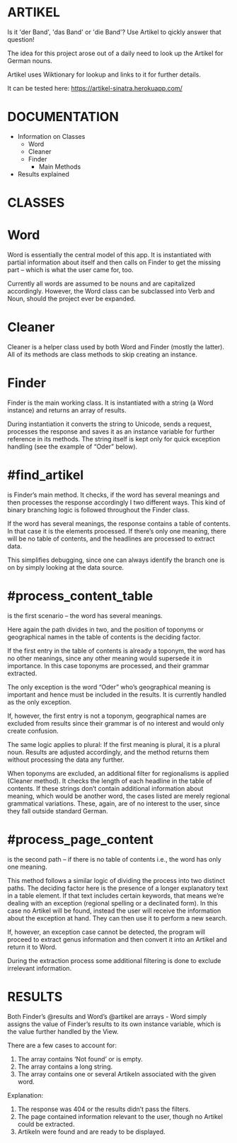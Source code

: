 # ARTIKEL

Is it 'der Band', 'das Band' or 'die Band'? Use Artikel to qickly answer that question!

The idea for this project arose out of a daily need to look up the Artikel for German nouns.

Artikel uses Wiktionary for lookup and links to it for further details.

It can be tested here: https://artikel-sinatra.herokuapp.com/

# DOCUMENTATION

- Information on Classes
  - Word
  - Cleaner
  - Finder
    - Main Methods
- Results explained

# CLASSES

# Word

Word is essentially the central model of this app. It is instantiated with partial information about itself and then calls on Finder to get the missing part – which is what the user came for, too.

Currently all words are assumed to be nouns and are capitalized accordingly. However, the Word class can be subclassed into Verb and Noun, should the project ever be expanded.


# Cleaner

Cleaner is a helper class used by both Word and Finder (mostly the latter). All of its methods are class methods to skip creating an instance.


# Finder

Finder is the main working class. It is instantiated with a string (a Word instance) and returns an array of results.

During instantiation it converts the string to Unicode, sends a request, processes the response and saves it as an instance variable for further reference in its methods. The string itself is kept only for quick exception handling (see the example of “Oder” below).

# #find_artikel
is Finder’s main method. It checks, if the word has several meanings and then processes the response accordingly I two different ways. This kind of binary branching logic is followed throughout the Finder class.

If the word has several meanings, the response contains a table of contents. In that case it is the elements processed. If there’s only one meaning, there will be no table of contents, and the headlines are processed to extract data.

This simplifies debugging, since one can always identify the branch one is on by simply looking at the data source.

# #process_content_table
is the first scenario – the word has several meanings.

Here again the path divides in two, and the position of toponyms or geographical names in the table of contents is the deciding factor.

If the first entry in the table of contents is already a toponym, the word has no other meanings, since any other meaning would supersede it in importance. In this case toponyms are processed, and their grammar extracted.

The only exception is the word “Oder” who’s geographical meaning is important and hence must be included in the results. It is currently handled as the only exception.

If, however, the first entry is not a toponym, geographical names are excluded from results since their grammar is of no interest and would only create confusion.

The same logic applies to plural: If the first meaning is plural, it is a plural noun. Results are adjusted accordingly, and the method returns them without processing the data any further.

When toponyms are excluded, an additional filter for regionalisms is applied (Cleaner method). It checks the length of each headline in the table of contents. If these strings don’t contain additional information about meaning, which would be another word, the cases listed are merely regional grammatical variations. These, again, are of no interest to the user, since they fall outside standard German.

# #process_page_content
is the second path – if there is no table of contents i.e., the word has only one meaning.

This method follows a similar logic of dividing the process into two distinct paths. The deciding factor here is the presence of a longer explanatory text in a table element. If that text includes certain keywords, that means we’re dealing with an exception (regional spelling or a declinated form). In this case no Artikel will be found, instead the user will receive the information about the exception at hand. They can then use it to perform a new search.

If, however, an exception case cannot be detected, the program will proceed to extract genus information and then convert it into an Artikel and return it to Word.

During the extraction process some additional filtering is done to exclude irrelevant information.

# RESULTS

Both Finder’s @results and Word’s @artikel are arrays - Word simply assigns the value of Finder’s results to its own instance variable, which is the value further handled by the View.

There are a few cases to account for:
1)	The array contains ‘Not found’ or is empty.
2)	The array contains a long string.
3)	The array contains one or several Artikeln associated with the given word.

Explanation:
1)	The response was 404 or the results didn’t pass the filters.
2)	The page contained information relevant to the user, though no Artikel could be extracted.
3)	Artikeln were found and are ready to be displayed.
